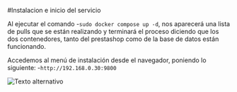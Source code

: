 #Instalacion e inicio del servicio

Al ejecutar el comando -`sudo docker compose up -d`, nos aparecerá una lista de pulls
que se están realizando y terminará  el proceso diciendo que los dos contenedores, tanto del
prestashop como de la base de datos están funcionando.

Accedemos al menú de instalación desde el navegador, poniendo lo siguiente:
-`http://192.168.0.30:9800`

![Texto alternativo](inicio-copia.png)
